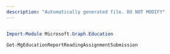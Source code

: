 ```yaml
---
description: "Automatically generated file. DO NOT MODIFY"
---
```


```powershell

Import-Module Microsoft.Graph.Education

Get-MgEducationReportReadingAssignmentSubmission

```